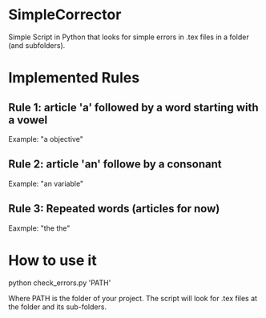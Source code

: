 # SimpleCorrector
Simple Script in Python that looks for simple errors in .tex files in a folder (and subfolders).


# Implemented Rules

## Rule 1: article 'a' followed by a word starting with a vowel
Example: "a objective"

## Rule 2: article 'an' followe by a consonant
Example: "an variable"

## Rule 3: Repeated words (articles for now)
Eaxmple: "the the"

# How to use it
python check_errors.py 'PATH'

Where PATH is the folder of your project. The script will look for .tex files at the folder and its sub-folders.
